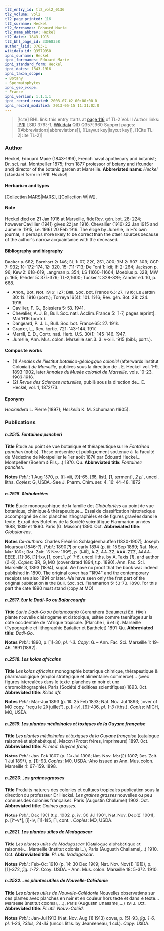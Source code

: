 ```yaml
---
tl2_entry_id: tl2_vol2_0136
tl2_volume: vol2
tl2_page_printed: 116
tl2_surname: Heckel
tl2_forenames: Édouard Marie
tl2_name_abbrev: Heckel
tl2_dates: 1843-1916
tl2_bhl_page_id: 33068358
author_lsid: 3763-1
wikidata_id: Q3579960
ipni_surname: Heckel
ipni_forenames: Édouard Marie
ipni_standard_form: Heckel
ipni_dates: 1843-1916
ipni_taxon_scope: 
- Botany
- Spermatophytes
ipni_geo_scope: 
- France
ipni_version: 1.1.1.1
ipni_record_created: 2003-07-02 00:00:00.0
ipni_record_modified: 2013-05-15 11:31:02.0
---
```


> [!cite] BHL link: this entry starts at [page 116](https://www.biodiversitylibrary.org/page/33068358) of TL-2 Vol. II
> Author links: [IPNI](https://www.ipni.org/a/3763-1) LSID 3763-1, [Wikidata](https://www.wikidata.org/wiki/Q3579960) QID Q3579960
> Support pages: [[Abbreviations|abbreviations]], [[Layout key|layout key]], [[Cite TL-2|cite TL-2]]

### Author

Heckel, Édouard Marie (1843-1916), French naval apothecary and botanist; Dr. sci. nat. Montpellier 1875; from 1877 professor of botany and (founder and) director of the botanic garden at Marseille. 
**Abbreviated name**: *Heckel* \[standard form in IPNI: *Heckel*\]

#### Herbarium and types

[[Collection MARS|MARS]](?), [[Collection W|W]].

#### Note

Heckel died on 21 Jan 1916 at Marseille, fide Rev. gén. bot. 28: 224; however Cavillier (1941) gives 22 jan 1916, Chevallier (1916) 22 Jan 1915 and Jumelle (1915, i.e. 1916) 20 Feb 1916. The éloge by Jumelle, in H's own journal, is perhaps more likely to be correct than the other sources because of the author's narrow acquaintance with the deceased.

#### Bibliography and biography

Backer p. 652; Barnhart 2: 146; BL 1: 97, 229, 251, 300; BM 2: 807-808; CSP 7: 932; 10: 172-174, 12: 320, 15: 711-713; De Toni 1: lxii; IH 2: 264; Jackson p. 96; Kew 2: 618-619; Langman p. 354; LS 11660-11664; Moebius p. 328; MW p. 165; Rehder 5: 375-376; TL-2/1600; Tucker 1: 328-329; Zander ed. 10, p. 668.
- Anon., Bot. Not. 1916: 127; Bull. Soc. bot. France 63: 27. 1916; Le Jardin 30: 19. 1916 (portr.); Torreya 16(4): 101. 1916; Rev. gén. Bot. 28: 224. 1916.
- Cavillier, F. G., Boissiera 5: 53. 1941.
- Chevalier, A. J. B., Bull. Soc. natl. Acclim. France 5: \[1-7, pages reprint\]. Mai 1916 (portr.).
- Dangeard, P. J. L., Bull. Soc. bot. France 65: 27. 1918.
- Granier, L., Rev. hortic. 721: 143-144. 1917.
- Merrill, E. D., Contr. natl. Herb. U.S. 30(1): 145-146. 1947.
- Jumelle, Ann. Mus. colon. Marseille ser. 3. 3: v-xiii. 1915 (bibl.; portr.).

#### Composite works

- (1) *Annales de l'institut botanico-géologique colonial* (afterwards Institut Colonial) *de Marseille*, publiées sous la direction de... E. Heckel, vol. 1-9, 1893-1902, later *Annales du Musée colonial de Marseille*. vols. 10-23. 1903-1916.
- (2) *Revue des Sciences naturelles*, publié sous la direction de... E. Heckel, vol. 1, 1872/73.

#### Eponymy

*Heckeldora* L. Pierre (1897); *Heckelia* K. M. Schumann (1905).

### Publications

##### n.2515. Fontainea pancheri

**Title**
Étude au point de vue botanique et thérapeutique sur le *Fontainea pancheri* (nobis). Thèse présentée et publiquement soutenue à  la Faculté de Médecine de Montpellier le 1 er août 1870 par Édouard Heckel... Montpellier (Boehm & Fils,...) 1870. Qu.
**Abbreviated title**: *Fontainea pancheri*.

**Notes**
*Publ*.: 1 Aug 1870, p. \[i\]-viii, \[9\]-65, \[66, list\], \[1, serment\], *2 pl*., uncol. liths. *Copies*: G, USDA.-See J. Pharm. Chim. ser. 4. 16: 44-48. 1872.

##### n.2516. Globulariées

**Title**
Étude monographique de la famille des *Globulariées* au point de vue botanique, chimique & thérapeutique... Essai de classification histotaxique accompagné de cinq planches lithographiées et de figures gravées dans le texte. Extrait des Bulletins de la Société scientifique Flammarion années 1888, 1889 et 1890. Paris (G. Masson) 1890. Oct.
**Abbreviated title**: *Globulariées*.

**Notes**
*Co-authors*: Charles Frédéric Schlagdenhauffen (1830-1907); Joseph Moursou (1846-?).
*Publ*.: 1890\[?\] or early 1894 (p. iii: 15 Sep 1889; Nat. Nov. Mar 1894; Bot. Zeit. 16 Nov 1895), p. \[i-iii\], A-Z, AA-ZZ, AAA-ZZZ, AAAA-EEEE, \[1\]-36, \[1\]-lxv, \[1, cont.\], *pl. 1-6*, uncol. liths. by A. Taxis (*1*), and author (*2-6*). *Copies*: BR, G, MO (cover dated 1894, t.p. 1890).-Ann. Fac. Sci. Marseille 3, 1893 (1894), suppl. We have no proof that the book was indeed published in 1890. The original cover has "1894" and the contemporary receipts are also 1894 or later.-We have seen only the first part of the original publication in the Bull. Soc. sci. Flammarion 5: 53-73. 1890. For this part the date 1890 must stand (copy at MO).

##### n.2517. Sur le Dadi-Go ou Balancounfa

**Title**
*Sur le Dadi-Go ou Balancounfa* (Ceranthera Beaumetzi Ed. Hkel) plante nouvelle cleistogame et distopique, usitée comme taenifuge sur la côte occidentale de l'Afrique tropicale. (Planche i, ii et iii). Marseille (Typographie et lithographie Barlatier et Barthelet) 1891. Qu.
**Abbreviated title**: *Dadi-Go*.

**Notes**
*Publ*.: 1890, p. \[1\]-30, *pl. 1-3. Copy*: G. – Ann. Fac. Sci. Marseille 1: 19-46. 1891 (1892).

##### n.2518. Les kolas africains

**Title**
*Les kolas africains* monographie botanique chimique, thérapeutique & pharmacoligique (emploi stratégique et alimentaire: commerce)... (avec figures intercalées dans le texte, planches en noir et une chromolithographie). Paris (Société d'éditions scientifiques) 1893. Oct.
**Abbreviated title**: *Kolas afr.*

**Notes**
*Publ*.: Mar-Jun 1893 (p. 10: 25 Feb 1893; Nat. Nov. Jul 1893; cover of MO copy: "reçu le 20 juillet"). p. \[i-iv\], \[9\]-406, *pl. 1-3* (liths.). *Copies*: MICH, MO, USDA.

##### n.2519. Les plantes médicinales et toxiques de la Guyane française

**Title**
*Les plantes médicinales et toxiques de la Guyane française* (catalogue raisonné et alphabétique). Macon (Protat frères, imprimeurs) 1897. Oct.
**Abbreviated title**: *Pl. méd. Guyane franç.*

**Notes**
*Publ*.: Jan-Feb 1897 (p. 13: Jul 1896; Nat. Nov. Mar(2) 1897; Bot. Zeit. 1 Jul 1897), p. \[1\]-93. *Copies*: MO, USDA.-Also issued as Ann. Mus. colon. Marseille 4: 67-159. 1898.

##### n.2520. Les graines grasses

**Title**
Produits naturels des colonies et cultures tropicales publication sous la direction du professeur Dr Heckel. *Les graines grasses* nouvelles ou peu connues des colonies françaises. Paris (Augustin Challamel) 1902. Oct.
**Abbreviated title**: *Graines grasses*.

**Notes**
*Publ*.: Dec 1901 (t.p. 1902; p. iv: 30 Jul 1901; Nat. Nov. Dec(2) 1901), p. \[i\*-v\*\], \[i\]-iv, \[1\]-185, \[1, cont.\]. *Copies*: MO, USDA.

##### n.2521. Les plantes utiles de Madagascar

**Title**
*Les plantes utiles de Madagascar* (Catalogue alphabétique et raisonné)... Marseille (Institut colonial...), Paris (Augustin Challamel,...) 1910. Oct.
**Abbreviated title**: *Pl. util. Madagascar*.

**Notes**
*Publ*.: Feb-Oct 1910 (p. 14: 30 Dec 1909; Nat. Nov. Nov(1) 1910), p. \[1\]-372, *fig. 1-72*. Copy: USDA. – Ann. Mus. colon. Marseille 18: 5-372. 1910.

##### n.2522. Les plantes utiles de Nouvelle-Calédonie

**Title**
*Les plantes utiles de Nouvelle-Calédonie* Nouvelles observations sur ces plantes avec planches en noir et en couleur hors texte et dans le texte... Marseille (Institut colonial, ...), Paris (Augustin Challamel,...) 1913.
Oct.
**Abbreviated title**: *Pl. util. Nouv.-Caléd.*

**Notes**
*Publ*.: Jan-Jul 1913 (Nat. Nov. Aug (1) 1913) cover, p. \[5\]-93, *fig. 1-6, pl. 1-23, 23bis, 24-38* (uncol. liths. by Jeanneneau, 1 col.). *Copy*: USDA.

